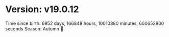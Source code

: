 # Version: v19.0.12
Time since birth: 6952 days, 166848 hours, 10010880 minutes, 600652800 seconds
Season: Autumn 🍁
